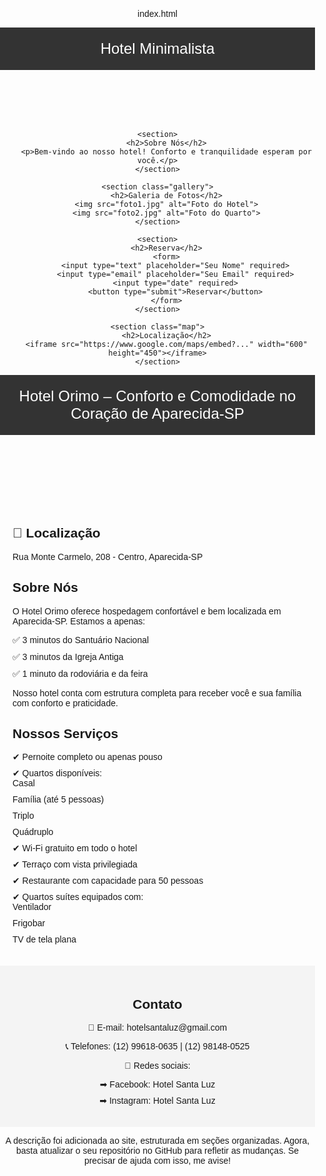 index.html<!DOCTYPE html>
<html lang="pt-BR">
<head>
    <meta charset="UTF-8">
    <meta name="viewport" content="width=device-width, initial-scale=1.0">
    <title>Hotel Minimalista</title>
    <style>
        body { font-family: Arial, sans-serif; margin: 0; padding: 0; text-align: center; }
        header { background: #333; color: white; padding: 20px; font-size: 24px; }
        section { padding: 20px; }
        .gallery img { width: 100%; max-width: 300px; margin: 10px; }
        .map iframe { width: 100%; height: 300px; border: none; }
        form input, form button { padding: 10px; margin: 5px; }
    </style>
</head>
<body>
    <header>Hotel Minimalista</header>
    
    <section>
        <h2>Sobre Nós</h2>
        <p>Bem-vindo ao nosso hotel! Conforto e tranquilidade esperam por você.</p>
    </section>
    
    <section class="gallery">
        <h2>Galeria de Fotos</h2>
        <img src="foto1.jpg" alt="Foto do Hotel">
        <img src="foto2.jpg" alt="Foto do Quarto">
    </section>
    
    <section>
        <h2>Reserva</h2>
        <form>
            <input type="text" placeholder="Seu Nome" required>
            <input type="email" placeholder="Seu Email" required>
            <input type="date" required>
            <button type="submit">Reservar</button>
        </form>
    </section>
    
    <section class="map">
        <h2>Localização</h2>
        <iframe src="https://www.google.com/maps/embed?..." width="600" height="450"></iframe>
    </section>
</body>
</html>
<!DOCTYPE html>
<html lang="pt-BR">
<head>
    <meta charset="UTF-8">
    <meta name="viewport" content="width=device-width, initial-scale=1.0">
    <title>Hotel Orimo</title>
    <style>
        body { font-family: Arial, sans-serif; margin: 0; padding: 0; text-align: center; }
        header { background-color: #333; color: white; padding: 20px; font-size: 24px; }
        section { padding: 20px; }
        .container { max-width: 800px; margin: auto; text-align: left; }
        ul { list-style-type: none; padding: 0; }
        li { margin-bottom: 10px; }
        .contact { background-color: #f4f4f4; padding: 20px; }
    </style>
</head>
<body>
    <header>Hotel Orimo – Conforto e Comodidade no Coração de Aparecida-SP</header>
    <section>
        <div class="container">
            <h2>📍 Localização</h2>
            <p>Rua Monte Carmelo, 208 - Centro, Aparecida-SP</p>
            <h2>Sobre Nós</h2>
            <p>O Hotel Orimo oferece hospedagem confortável e bem localizada em Aparecida-SP. Estamos a apenas:</p>
            <ul>
                <li>✅ 3 minutos do Santuário Nacional</li>
                <li>✅ 3 minutos da Igreja Antiga</li>
                <li>✅ 1 minuto da rodoviária e da feira</li>
            </ul>
            <p>Nosso hotel conta com estrutura completa para receber você e sua família com conforto e praticidade.</p>
            <h2>Nossos Serviços</h2>
            <ul>
                <li>✔ Pernoite completo ou apenas pouso</li>
                <li>✔ Quartos disponíveis:
                    <ul>
                        <li>Casal</li>
                        <li>Família (até 5 pessoas)</li>
                        <li>Triplo</li>
                        <li>Quádruplo</li>
                    </ul>
                </li>
                <li>✔ Wi-Fi gratuito em todo o hotel</li>
                <li>✔ Terraço com vista privilegiada</li>
                <li>✔ Restaurante com capacidade para 50 pessoas</li>
                <li>✔ Quartos suítes equipados com:
                    <ul>
                        <li>Ventilador</li>
                        <li>Frigobar</li>
                        <li>TV de tela plana</li>
                    </ul>
                </li>
            </ul>
        </div>
    </section>
    <section class="contact">
        <h2>Contato</h2>
        <p>📧 E-mail: hotelsantaluz@gmail.com</p>
        <p>📞 Telefones: (12) 99618-0635 | (12) 98148-0525</p>
        <p>📱 Redes sociais:</p>
        <ul>
            <li>➡ Facebook: Hotel Santa Luz</li>
            <li>➡ Instagram: Hotel Santa Luz</li>
        </ul>
    </section>
</body>
</html>


A descrição foi adicionada ao site, estruturada em seções organizadas. Agora, basta atualizar o seu repositório no GitHub para refletir as mudanças. Se precisar de ajuda com isso, me avise!

